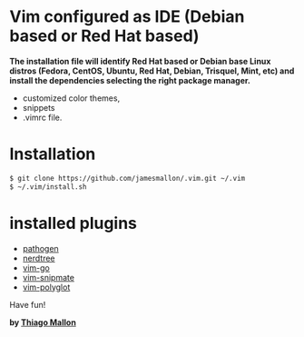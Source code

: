 # Vim configured as IDE (Debian based or Red Hat based)

**The installation file will identify Red Hat based or Debian base Linux distros (Fedora, CentOS, Ubuntu, Red Hat, Debian, Trisquel, Mint, etc) and install the dependencies selecting the right package manager.**
- customized color themes, 
- snippets
- .vimrc file. 

# Installation 

```sh
$ git clone https://github.com/jamesmallon/.vim.git ~/.vim
$ ~/.vim/install.sh
```

# installed plugins
- [pathogen]
- [nerdtree]
- [vim-go]
- [vim-snipmate]
- [vim-polyglot]

Have fun!

**by [Thiago Mallon]**

[Thiago Mallon]: <https://www.linkedin.com/in/thiago-mallon/>
[pathogen]: <https://github.com/tpope/vim-pathogen>
[vim-go]: <https://github.com/fatih/vim-go.git>
[nerdtree]: <https://github.com/scrooloose/nerdtree.git>
[vim-polyglot]: <https://github.com/sheerun/vim-polyglot>
[vim-snipmate]: <https://github.com/garbas/vim-snipmate.git>
